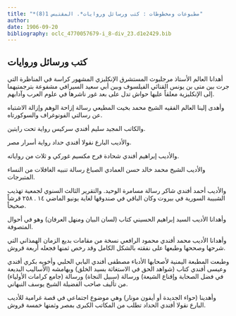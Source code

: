 ```yaml
---
title: "*مطبوعات ومخطوطات : كتب ورسائل وروايات*. المقتبس 1(8)"
author: 
date: 1906-09-20
bibliography: oclc_4770057679-i_8-div_23.d1e2429.bib
---
```




##  كتب ورسائل وروايات 


 أهدانا العالم الأستاذ مرجليوث المستشرق الإنكليزي المشهور كراسة في المناظرة التي جرت بين متى بن يونس القنائي الفيلسوف وبين أبي سعيد السيرافي مشفوعة بترجمتيهما إلى الإنكليزية معلقاً عليها حواش تدل على بعد غور ناشرها في علوم العرب وآدابهم. 

 وأهدى إلينا العالم الفقيه الشيخ محمد بخيت المطيعي رسالة إزاحة الوهم وإزالة الاشتباه عن رسالتي الفونوغراف والسوكورتاه. 

 والكاتب المجيد سليم أفندي سركيس رواية تحت رايتين. 

 والأديب البارع نقولا أفندي حداد رواية أسرار مصر. 

 والأديب إبراهيم أفندي شحادة فرح مكسيم غوركي و  ثلاث  من رواياته.  

 والأديب الشيخ محمد خالد حسن العمادي الصباغ رسالة تنبيه الغافلات من النساء المتبرجات. 

 والأديب أحمد أفندي شاكر رسالة مسامرة الوحيد.   والتقرير الثالث السنوي لجمعية تهذيب الشبيبة السورية في بيروت وكان الباقي في صندوقها لغاية يونيو الماضي  ١٤  .  ٢٥٨  قرشاً صحيحاً. 

 وأهدانا الأديب السيد إبراهيم الحسيني كتاب (لسان البيان ومنهل العرفان) وهو في أحوال المتصوفة. 

 وأهدانا الأديب محمد أفندي محمود الرافعي نسخة من مقامات بديع الزمان الهمذاني التي شرحها وصححها وطبعها على نفقته بالشكل الكامل وقد رخص ثمنها فجعله  أربعة  قروش. 

 وطبعت المطبعة اليمنية لأصحابها الأدباء مصطفى أفندي البابي الحلبي وأخويه بكري أفندي وعيسى أفندي كتاب (شواهد الحق في الاستغاثة بسيد الخلق) وبهامشه (الأساليب البديعة في فضل الصحابة وإقناع الشيعة) ورسالة (سبيل النجاة) ورسالة (جامع كرامات الأولياء) من تأليف صاحب الفضيلة الشيخ يوسف النبهاني. 

 وأهدينا (حواء الجديدة أو أيفون مونار) وهي موضوع اجتماعي في قصة غرامية للأديب البارع  نقولا  أفندي  الحداد  تطلب من المكاتب الكبرى بمصر وثمنها  خمسة  قروش. 
